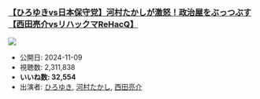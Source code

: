 ### [【ひろゆきvs日本保守党】河村たかしが激怒！政治屋をぶっつぶす【西田亮介vsリハックマReHacQ】](https://www.youtube.com/watch?v=0ecD5gpE0i8)
[![](https://img.youtube.com/vi/0ecD5gpE0i8/sddefault.jpg)](https://www.youtube.com/watch?v=0ecD5gpE0i8)
-   公開日: 2024-11-09
-   視聴数: 2,311,838
-   **いいね数: 32,554**
-   出演者: [ひろゆき](/rehacq_fan/people/ひろゆき "wikilink"), [河村たかし](/rehacq_fan/people/河村たかし "wikilink"), [西田亮介](/rehacq_fan/people/西田亮介 "wikilink")
